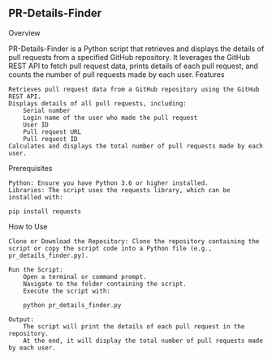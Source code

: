 ## PR-Details-Finder
Overview

PR-Details-Finder is a Python script that retrieves and displays the details of pull requests from a specified GitHub repository. It leverages the GitHub REST API to fetch pull request data, prints details of each pull request, and counts the number of pull requests made by each user.
Features

    Retrieves pull request data from a GitHub repository using the GitHub REST API.
    Displays details of all pull requests, including:
        Serial number
        Login name of the user who made the pull request
        User ID
        Pull request URL
        Pull request ID
    Calculates and displays the total number of pull requests made by each user.

Prerequisites

    Python: Ensure you have Python 3.6 or higher installed.
    Libraries: The script uses the requests library, which can be installed with:

    pip install requests

How to Use

    Clone or Download the Repository: Clone the repository containing the script or copy the script code into a Python file (e.g., pr_details_finder.py).

    Run the Script:
        Open a terminal or command prompt.
        Navigate to the folder containing the script.
        Execute the script with:

        python pr_details_finder.py

    Output:
        The script will print the details of each pull request in the repository.
        At the end, it will display the total number of pull requests made by each user.


